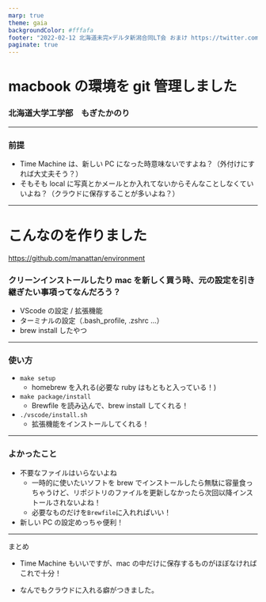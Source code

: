 ```yaml
---
marp: true
theme: gaia
backgroundColor: #fffafa
footer: "2022-02-12 北海道未完×デルタ新潟合同LT会 おまけ https://twitter.com/manattan_me"
paginate: true
---
```


# macbook の環境を git 管理しました

### 北海道大学工学部　もぎたかのり

---

### 前提

- Time Machine は、新しい PC になった時意味ないですよね？（外付けにすれば大丈夫そう？）
- そもそも local に写真とかメールとか入れてないからそんなことしなくていいよね？（クラウドに保存することが多いよね？）

---

# こんなのを作りました

https://github.com/manattan/environment

### クリーンインストールしたり mac を新しく買う時、元の設定を引き継ぎたい事項ってなんだろう？

- VScode の設定 / 拡張機能
- ターミナルの設定（.bash_profile, .zshrc ...）
- brew install したやつ

---

### 使い方

- `make setup`
  - homebrew を入れる(必要な ruby はもともと入っている！)
- `make package/install`
  - Brewfile を読み込んで、brew install してくれる！
- `./vscode/install.sh`
  - 拡張機能をインストールしてくれる！

---

### よかったこと

- 不要なファイルはいらないよね
  - 一時的に使いたいソフトを brew でインストールしたら無駄に容量食っちゃうけど、リポジトリのファイルを更新しなかったら次回以降インストールされないよね！
  - 必要なものだけを`Brewfile`に入れればいい！
- 新しい PC の設定めっちゃ便利！

---

まとめ

- Time Machine もいいですが、mac の中だけに保存するものがほぼなければこれで十分！

- なんでもクラウドに入れる癖がつきました。
